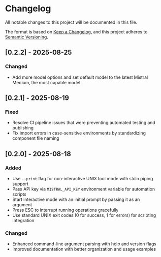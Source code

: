 # Changelog

All notable changes to this project will be documented in this file.

The format is based on [Keep a Changelog](https://keepachangelog.com/en/1.0.0/),
and this project adheres to [Semantic Versioning](https://semver.org/spec/v2.0.0.html).

## [0.2.2] - 2025-08-25

### Changed

- Add more model options and set default model to the latest Mistral Medium, the most capable model

## [0.2.1] - 2025-08-19

### Fixed

- Resolve CI pipeline issues that were preventing automated testing and publishing
- Fix import errors in case-sensitive environments by standardizing component file naming

## [0.2.0] - 2025-08-18

### Added

- Use `--print` flag for non-interactive UNIX tool mode with stdin piping support
- Pass API key via `MISTRAL_API_KEY` environment variable for automation scripts
- Start interactive mode with an initial prompt by passing it as an argument
- Press ESC to interrupt running operations gracefully
- Use standard UNIX exit codes (0 for success, 1 for errors) for scripting integration

### Changed

- Enhanced command-line argument parsing with help and version flags
- Improved documentation with better organization and usage examples
